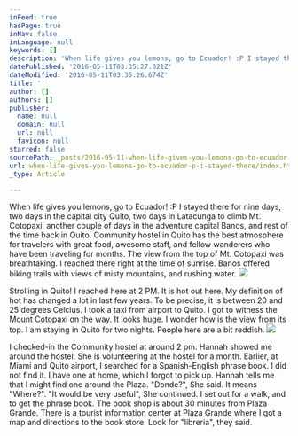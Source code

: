 ```yaml
---
inFeed: true
hasPage: true
inNav: false
inLanguage: null
keywords: []
description: 'When life gives you lemons, go to Ecuador! :P I stayed there for nine days, two days in the capital city Quito, two days in Latacunga to climb Mt. Cotopaxi, another couple of days in the adventure capital Banos, and rest of the time back in Quito. Community hostel in Quito has the best atmosphere for travelers with great food, awesome staff, and fellow wanderers who have been traveling for months. The view from the top of Mt. Cotopaxi was breathtaking. I reached there right at the time of sunrise. Banos offered biking trails with views of misty mountains, and rushing water.'
datePublished: '2016-05-11T03:35:27.021Z'
dateModified: '2016-05-11T03:35:26.674Z'
title: ''
author: []
authors: []
publisher:
  name: null
  domain: null
  url: null
  favicon: null
starred: false
sourcePath: _posts/2016-05-11-when-life-gives-you-lemons-go-to-ecuador-p-i-stayed-there.md
url: when-life-gives-you-lemons-go-to-ecuador-p-i-stayed-there/index.html
_type: Article

---
```

When life gives you lemons, go to Ecuador! :P I stayed there for nine days, two days in the capital city Quito, two days in Latacunga to climb Mt. Cotopaxi, another couple of days in the adventure capital Banos, and rest of the time back in Quito. Community hostel in Quito has the best atmosphere for travelers with great food, awesome staff, and fellow wanderers who have been traveling for months. The view from the top of Mt. Cotopaxi was breathtaking. I reached there right at the time of sunrise. Banos offered biking trails with views of misty mountains, and rushing water.
![](https://the-grid-user-content.s3-us-west-2.amazonaws.com/f1a74552-9220-4fa2-bec9-46d40b533051.jpg)

Strolling in Quito! I reached here at 2 PM. It is hot out here. My definition of hot has changed a lot in last few years. To be precise, it is between 20 and 25 degrees Celcius. I took a taxi from airport to Quito. I got to witness the Mount Cotopaxi on the way. It looks huge. I wonder how is the view from its top. I am staying in Quito for two nights. People here are a bit reddish.
![](https://the-grid-user-content.s3-us-west-2.amazonaws.com/9e39e561-a21b-44b0-9574-a66fc0d1acef.jpg)

I checked-in the Community hostel at around 2 pm. Hannah showed me around the hostel. She is volunteering at the hostel for a month. Earlier, at Miami and Quito airport, I searched for a Spanish-English phrase book. I did not find it. I have one at home, which I forgot to pick up. Hannah tells me that I might find one around the Plaza. "Donde?", She said. It means "Where?". "It would be very useful", She continued. I set out for a walk, and to get the phrase book. The book shop is about 30 minutes from Plaza Grande. There is a tourist information center at Plaza Grande where I got a map and directions to the book store. Look for "libreria", they said.